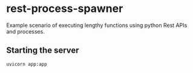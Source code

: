 # rest-process-spawner
Example scenario of executing lengthy functions using python Rest APIs and processes.

## Starting the server
```bash
uvicorn app:app
```

